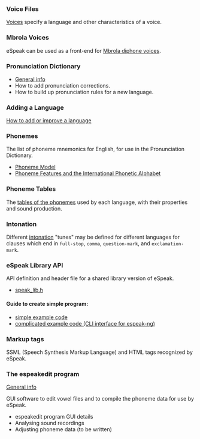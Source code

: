 ### Voice Files

[Voices](https://github.com/espeak-ng/espeak-ng/blob/master/docs/voices.md) specify a language and other characteristics of a voice.
 

### Mbrola Voices

eSpeak can be used as a front-end for [Mbrola diphone voices](https://github.com/espeak-ng/espeak-ng/blob/master/docs/mbrola.md).
 

### Pronunciation Dictionary

* [General info](https://github.com/espeak-ng/espeak-ng/blob/master/docs/dictionary.md)
* How to add pronunciation corrections. 
* How to build up pronunciation rules for a new language. 


### Adding a Language

[How to add or improve a language](https://github.com/espeak-ng/espeak-ng/blob/master/docs/add_language.md)


### Phonemes

The list of phoneme mnemonics for English, for use in the Pronunciation Dictionary. 
* [Phoneme Model](https://github.com/espeak-ng/espeak-ng/blob/master/docs/phoneme_model.md)
* [Phoneme Features and the International Phonetic Alphabet](https://github.com/espeak-ng/espeak-ng/blob/master/docs/phonemes.md)


### Phoneme Tables

The [tables of the phonemes](https://github.com/espeak-ng/espeak-ng/blob/master/docs/phontab.md) used by each language, with their properties and sound production. 


### Intonation

Different [intonation](https://github.com/espeak-ng/espeak-ng/blob/master/docs/intonation.md) "tunes" may be defined for different languages for clauses which end in `full-stop`, `comma`, `question-mark`, and `exclamation-mark`. 


### eSpeak Library API

API definition and header file for a shared library version of eSpeak.

* [speak_lib.h](https://github.com/espeak-ng/espeak-ng/blob/master/src/include/espeak-ng/speak_lib.h)
#### Guide to create simple program:
* [simple example code](https://github.com/espeak-ng/espeak-ng/issues/337)
* [complicated example code (CLI interface for espeak-ng)]( https://github.com/espeak-ng/espeak-ng/blob/master/src/libespeak-ng/espeak_command.c)


### Markup tags

SSML (Speech Synthesis Markup Language) and HTML tags recognized by eSpeak. 


### The espeakedit program

[General info](editor.md)

GUI software to edit vowel files and to compile the phoneme data for use by eSpeak.
* espeakedit program GUI details 
* Analysing sound recordings 
* Adjusting phoneme data (to be written) 


